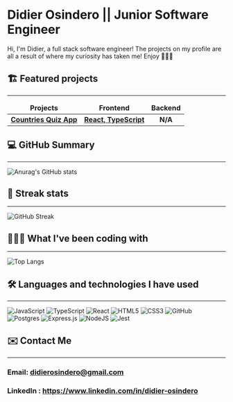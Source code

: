 # Didier Osindero || Junior Software Engineer

Hi, I'm Didier, a full stack software engineer! The projects on my profile are all a result of where my curiosity has taken me! Enjoy 🤾🏾‍♂️

## 🏗️ Featured projects
<hr>

<table>
  <thead align="center">
    <tr border: none;>
      <td><b>Projects</b></td>
      <td><b>Frontend</b></td>
      <td><b>Backend</b></td>
      <!--<td><b>Documentation</b></td>-->
    </tr>
  </thead>
  <tbody>
  <tbody align="center">
    <tr>
      <td><a href="https://didier-countries-app.netlify.app/" target="_blank"><b>Countries Quiz App<b></a></td>
      <td><a href="https://github.com/DidierOsindero/countriesApp"><b>React, TypeScript</b></a></td>
      <td><b>N/A</b></a></td>
      <!--<td><a href="addlinkhere"><b>Documentation</b></a></td>-->
    </tr>
   
   
  </tbody>
</table>


## 💻 GitHub Summary
<hr>

![Anurag's GitHub stats](https://github-readme-stats.vercel.app/api?username=DidierOsindero&count_private=true&show_icons=true&theme=midnight-purple&card_width=550)

## 🔬 Streak stats

<hr>

![GitHub Streak](https://streak-stats.demolab.com/?user=DidierOsindero&theme=midnight-purple)

## 👨🏾‍💻 What I've been coding with

<hr>

![Top Langs](https://github-readme-stats.vercel.app/api/top-langs/?username=DidierOsindero&layout=compact&theme=midnight-purple&card_width=500)


## 🛠️ Languages and technologies I have used
<hr>

![JavaScript](https://img.shields.io/badge/javascript-%23323330.svg?style=for-the-badge&logo=javascript&logoColor=%23F7DF1E)
![TypeScript](https://img.shields.io/badge/typescript-%23007ACC.svg?style=for-the-badge&logo=typescript&logoColor=white)
![React](https://img.shields.io/badge/react-%2320232a.svg?style=for-the-badge&logo=react&logoColor=%2361DAFB)
![HTML5](https://img.shields.io/badge/html5-%23E34F26.svg?style=for-the-badge&logo=html5&logoColor=white)
![CSS3](https://img.shields.io/badge/css3-%231572B6.svg?style=for-the-badge&logo=css3&logoColor=white)
![GitHub](https://img.shields.io/badge/github-%23121011.svg?style=for-the-badge&logo=github&logoColor=white)
![Postgres](https://img.shields.io/badge/postgres-%23316192.svg?style=for-the-badge&logo=postgresql&logoColor=white)
![Express.js](https://img.shields.io/badge/express.js-%23404d59.svg?style=for-the-badge&logo=express&logoColor=%2361DAFB)
![NodeJS](https://img.shields.io/badge/node.js-6DA55F?style=for-the-badge&logo=node.js&logoColor=white)
![Jest](https://img.shields.io/badge/-jest-%23C21325?style=for-the-badge&logo=jest&logoColor=white)


## ✉️ Contact Me
<hr>

### Email: didierosindero@gmail.com
### LinkedIn : <a href= "https://www.linkedin.com/in/didier-osindero"> https://www.linkedin.com/in/didier-osindero </a>
<!--
**DidierOsindero/DidierOsindero** is a ✨ _special_ ✨ repository because its `README.md` (this file) appears on your GitHub profile.

Here are some ideas to get you started:

- 🔭 I’m currently working on ...
- 🌱 I’m currently learning ...
- 👯 I’m looking to collaborate on ...
- 🤔 I’m looking for help with ...
- 💬 Ask me about ...
- 📫 How to reach me: ...
- 😄 Pronouns: ...
- ⚡ Fun fact: ...
-->
